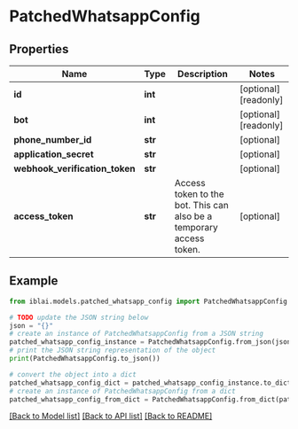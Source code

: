# PatchedWhatsappConfig


## Properties

Name | Type | Description | Notes
------------ | ------------- | ------------- | -------------
**id** | **int** |  | [optional] [readonly] 
**bot** | **int** |  | [optional] [readonly] 
**phone_number_id** | **str** |  | [optional] 
**application_secret** | **str** |  | [optional] 
**webhook_verification_token** | **str** |  | [optional] 
**access_token** | **str** | Access token to the bot. This can also be a temporary access token. | [optional] 

## Example

```python
from iblai.models.patched_whatsapp_config import PatchedWhatsappConfig

# TODO update the JSON string below
json = "{}"
# create an instance of PatchedWhatsappConfig from a JSON string
patched_whatsapp_config_instance = PatchedWhatsappConfig.from_json(json)
# print the JSON string representation of the object
print(PatchedWhatsappConfig.to_json())

# convert the object into a dict
patched_whatsapp_config_dict = patched_whatsapp_config_instance.to_dict()
# create an instance of PatchedWhatsappConfig from a dict
patched_whatsapp_config_from_dict = PatchedWhatsappConfig.from_dict(patched_whatsapp_config_dict)
```
[[Back to Model list]](../README.md#documentation-for-models) [[Back to API list]](../README.md#documentation-for-api-endpoints) [[Back to README]](../README.md)


